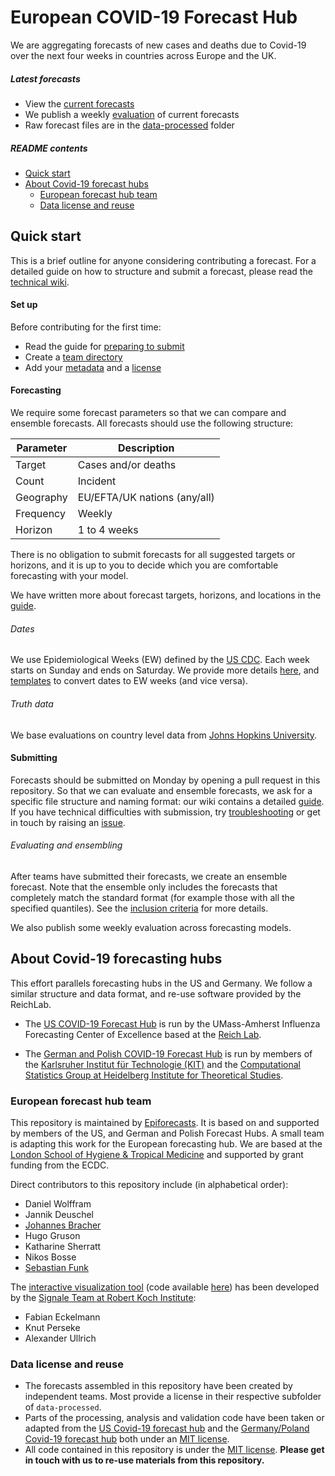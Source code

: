 # European COVID-19 Forecast Hub

We are aggregating forecasts of new cases and deaths due to Covid-19 over the next four weeks in countries across Europe and the UK.

##### Latest forecasts
* View the [current forecasts](https://covid19forecasthub.eu/visualisation)
* We publish a weekly [evaluation](https://covid19forecasthub.eu/reports) of current forecasts
* Raw forecast files are in the [data-processed](https://github.com/epiforecasts/covid19-forecast-hub-europe/tree/main/data-processed) folder

##### README contents
- [Quick start](#quick-start)
- [About Covid-19 forecast hubs](#about-covid-19-forecasting-hubs)
   - [European forecast hub team](#european-forecast-hub-team)
   - [Data license and reuse](#data-license-and-reuse)

## Quick start
This is a brief outline for anyone considering contributing a forecast. For a detailed guide on how to structure and submit a forecast, please read the [technical wiki](../../wiki).

#### Set up
Before contributing for the first time:
* Read the guide for [preparing to submit](../../wiki/Preparing-to-submit)
* Create a [team directory](../../wiki/Creating-a-team-directory)
* Add your [metadata](../../wiki/Metadata) and a [license](../../wiki/Licensing)

#### Forecasting
We require some forecast parameters so that we can compare and ensemble forecasts. All forecasts should use the following structure:

| Parameter | Description |
| ----------- | ----------- |
| Target | Cases and/or deaths |
| Count | Incident |
| Geography | EU/EFTA/UK nations (any/all) |
| Frequency | Weekly |
| Horizon | 1 to 4 weeks |

There is no obligation to submit forecasts for all suggested targets or horizons, and it is up to you to decide which you are comfortable forecasting with your model.

We have written more about forecast targets, horizons, and locations in the [guide](../../wiki/Targets-and-horizons).

###### Dates
We use Epidemiological Weeks (EW) defined by the [US CDC](https://wwwn.cdc.gov/nndss/document/MMWR_Week_overview.pdf). Each week starts on Sunday and ends on Saturday. We provide more details [here](../../wiki/Targets-and-horizons#date-format), and [templates](../../template) to convert dates to EW weeks (and vice versa).

###### Truth data
We base evaluations on country level data from [Johns Hopkins University](https://github.com/CSSEGISandData/COVID-19/tree/master/csse_covid_19_data/csse_covid_19_time_series).

#### Submitting
Forecasts should be submitted on Monday by opening a pull request in this repository. So that we can evaluate and ensemble forecasts, we ask for a specific file structure and naming format: our wiki contains a detailed [guide](../../wiki/Forecast-format). If you have technical difficulties with submission, try [troubleshooting](../..wiki/Troubleshooting-pull-requests) or get in touch by raising an [issue](../issues).

###### Evaluating and ensembling
After teams have submitted their forecasts, we create an ensemble forecast. Note that the ensemble only includes the forecasts that completely match the standard format (for example those with all the specified quantiles). See the [inclusion criteria](../../wiki/Ensembling-and-evaluation) for more details.

We also publish some weekly evaluation across forecasting models.

## About Covid-19 forecasting hubs
This effort parallels forecasting hubs in the US and Germany. We follow a similar structure and data format, and re-use software provided by the ReichLab.

- The [US COVID-19 Forecast Hub](https://github.com/reichlab/covid19-forecast-hub) is run by the UMass-Amherst Influenza Forecasting Center of Excellence based at the [Reich Lab](https://reichlab.io/).

- The [German and Polish COVID-19 Forecast Hub](https://github.com/KITmetricslab/covid19-forecast-hub-de) is run by members of the [Karlsruher Institut für Technologie (KIT)](https://statistik.econ.kit.edu/index.ph) and the [Computational Statistics Group at Heidelberg Institute for Theoretical Studies](https://www.h-its.org/research/cst/).

### European forecast hub team
This repository is maintained by [Epiforecasts](https://epiforecasts.io). It is based on and supported by members of the US, and German and Polish Forecast Hubs. A small team is adapting this work for the European forecasting hub. We are based at the [London School of Hygiene & Tropical Medicine](https://www.lshtm.ac.uk) and supported by grant funding from the ECDC.

Direct contributors to this repository include (in alphabetical order):

- Daniel Wolffram
- Jannik Deuschel
- [Johannes Bracher](https://statistik.econ.kit.edu/mitarbeiter_2902.php)
- Hugo Gruson
- Katharine Sherratt
- Nikos Bosse
- [Sebastian Funk](https://www.lshtm.ac.uk/aboutus/people/funk.sebastian)

The [interactive visualization tool](https://covid19forecasthub.eu/visualisation/) (code available [here](https://github.com/SignaleRKI/forecast-europe)) has been developed by the [Signale Team at Robert Koch Institute](https://www.rki.de/EN/Content/infections/epidemiology/signals/signals_node.html):
- Fabian Eckelmann
- Knut Perseke
- Alexander Ullrich

### Data license and reuse
- The forecasts assembled in this repository have been created by independent teams. Most provide a license in their respective subfolder of `data-processed`.
- Parts of the processing, analysis and validation code have been taken or adapted from the [US Covid-19 forecast hub](https://github.com/reichlab/covid19-forecast-hub) and the [Germany/Poland Covid-19 forecast hub](https://github.com/KITmetricslab/covid19-forecast-hub-de) both under an [MIT license](https://github.com/reichlab/covid19-forecast-hub/blob/master/LICENSE).
- All code contained in this repository is under the [MIT license](/LICENSE). **Please get in touch with us to re-use materials from this repository.**

